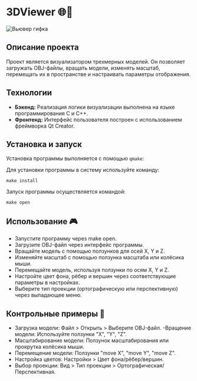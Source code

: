 # 3DViewer 🌐🚀

![Вьювер гифка](materials/img/viewer.gif)

## Описание проекта

Проект является визуализатором трехмерных моделей. Он позволяет загружать OBJ-файлы, вращать модели, изменять масштаб, перемещать их в пространстве и настраивать параметры отображения.

## Технологии

- **Бэкенд:** Реализация логики визуализации выполнена на языке программирования C и С++.
- **Фронтенд:** Интерфейс пользователя построен с использованием фреймворка Qt Creator.


## Установка и запуск

Установка программы выполняется с помощью `qmake`:

Для установки программы в систему используйте команду:
```shell
make install
```

Запуск программы осуществляется командой:
```shell
make open
```

##  Использование 🎮
- Запустите программу через make open.
- Загрузите OBJ-файл через интерфейс программы.
- Вращайте модель с помощью ползунков для осей X, Y и Z.
- Изменяйте масштаб с помощью ползунка масштаба или колёсика мыши.
- Перемещайте модель, используя ползунки по осям X, Y и Z.
- Настройте цвет фона, рёбер и вершин через соответствующие параметры в настройках.
- Выберите тип проекции (ортографическую или перспективную) через выпадающее меню.

## Контрольные примеры 🌟
- Загрузка модели: Файл > Открыть > Выберите OBJ-файл.
-Вращение модели: Используйте ползунки "X", "Y", "Z".
- Масштабирование модели: Ползунок масштабирования или прокрутка колёсика мыши.
- Перемещение модели: Ползунки "move X", "move Y", "move Z".
- Настройка цветов: Настройки > Цвет фона/рёбер/вершин.
- Выбор проекции: Вид > Тип проекции > Ортографическая/Перспективная.
